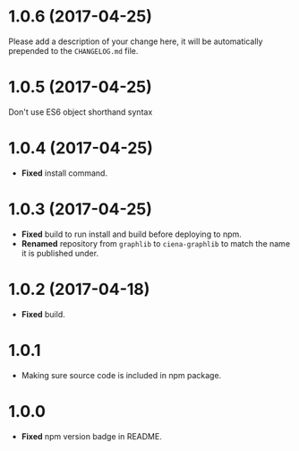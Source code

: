 # 1.0.6 (2017-04-25)

Please add a description of your change here, it will be automatically prepended to the `CHANGELOG.md` file.


# 1.0.5 (2017-04-25)
Don't use ES6 object shorthand syntax


# 1.0.4 (2017-04-25)

* **Fixed** install command.


# 1.0.3 (2017-04-25)

* **Fixed** build to run install and build before deploying to npm.
* **Renamed** repository from `graphlib` to `ciena-graphlib` to match the name it is published under.


# 1.0.2 (2017-04-18)

* **Fixed** build.

# 1.0.1

* Making sure source code is included in npm package.



# 1.0.0

* **Fixed** npm version badge in README.



